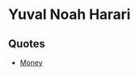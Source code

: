 # Yuval Noah Harari

## Quotes

- [Money](https://www.goodreads.com/quotes/4430026-for-thousands-of-years-philosophers-thinkers-and-prophets-have-besmirched)
